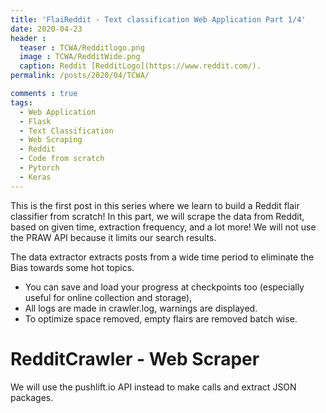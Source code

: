 ```yaml
---
title: 'FlaiReddit - Text classification Web Application Part 1/4'
date: 2020-04-23
header :
  teaser : TCWA/Redditlogo.png
  image : TCWA/RedditWide.png
  caption: Reddit [RedditLogo](https://www.reddit.com/).
permalink: /posts/2020/04/TCWA/

comments : true
tags:
  - Web Application
  - Flask
  - Text Classification
  - Web Scraping
  - Reddit
  - Code from scratch
  - Pytorch
  - Keras
---
```


This is the first post in this series where we learn to build a Reddit flair classifier from scratch! In this part, we will scrape the data from Reddit, based on given time, extraction frequency, and a lot more! We will not use the PRAW API because it limits our search results.

The data extractor extracts posts from a wide time period to eliminate the Bias towards some hot topics.
* You can save and load your progress at checkpoints too (especially useful for online collection and storage),  
* All logs are made in crawler.log, warnings are displayed.
* To optimize space removed, empty flairs are removed batch wise.

# RedditCrawler - Web Scraper

We will use the pushlift.io API instead to make calls and extract JSON packages.